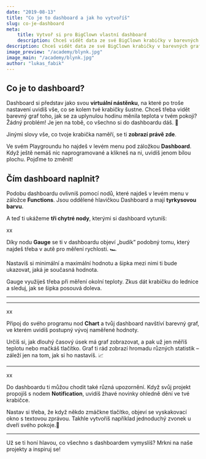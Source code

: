 ```yaml
---
date: "2019-08-13"
title: "Co je to dashboard a jak ho vytvoříš"
slug: co-je-dashboard
meta:
    title: Vytvoř si pro BigClown vlastní dashboard
    description: Chceš vidět data ze své BigClown krabičky v barevných grafech a ukazatelích? Vytvoř pro ni šikovný dashboard. Poradíme ti, jak na to.
description: Chceš vidět data ze své BigClown krabičky v barevných grafech a ukazatelích? Vytvoř pro ni šikovný dashboard. Poradíme ti, jak na to.
image_preview: "/academy/blynk.jpg"
image_main: "/academy/blynk.jpg"
author: "lukas_fabik"
---
```


## Co je to dashboard?
Dashboard si představ jako svou **virtuální nástěnku**, na které po troše nastavení uvidíš vše, co se kolem tvé krabičky šustne. Chceš třeba vidět barevný graf toho, jak se za uplynulou hodinu měnila teplota v tvém pokoji? Žádný problém! Je jen na tobě, co všechno si do dashboardu dáš. 💪

Jinými slovy vše, co tvoje krabička naměří, se ti **zobrazí právě zde**.

Ve svém Playgroundu ho najdeš v levém menu pod záložkou **Dashboard**. Když ještě nemáš nic naprogramované a klikneš na ni, uvidíš jenom bílou plochu. Pojďme to změnit!

## Čím dashboard naplnit?
Podobu dashboardu ovlivníš pomocí nodů, které najdeš v levém menu v záložce **Functions**. Jsou oddělené hlavičkou Dashboard a mají **tyrkysovou barvu**.


A teď ti ukážeme **tři chytré nody**, kterými si dashboard vytuníš:

<div class = "row">
    <div class = "col-md-4">
        xx
    </div>
    <div class = "col-md-8">
        <p>Díky nodu <strong>Gauge</strong> se ti v dashboardu objeví „budík” podobný tomu, který najdeš třeba v autě pro měření rychlosti. 🏎️</p>
        <p>Nastavíš si minimální a maximální hodnotu a šipka mezi nimi ti bude ukazovat, jaká je současná hodnota.</p>
        <p>Gauge využiješ třeba při měření okolní teploty. Zkus dát krabičku do lednice a sleduj, jak se šipka posouvá doleva.</p>
    </div>
    <hr/>
</div>

<hr/>

<div class = "row">
    <div class = "col-md-4">
        xx
    </div>
    <div class = "col-md-8">
        <p>Připoj do svého programu nod <strong>Chart</strong> a tvůj dashboard navštíví barevný graf, ve kterém uvidíš postupný vývoj naměřené hodnoty.</p>
        <p>Určíš si, jak dlouhý časový úsek má graf zobrazovat, a pak už jen měříš teplotu nebo mačkáš tlačítko. Graf ti rád zobrazí hromadu různých statistik – záleží jen na tom, jak si ho nastavíš. 📈</p>
    </div>
    <hr/>
</div>


<div class = "row">
    <div class = "col-md-4">
        xx
    </div>
    <div class = "col-md-8">
        <p>Do dashboardu ti můžou chodit také různá upozornění. Když svůj projekt propojíš s nodem <strong>Notification</strong>, uvidíš žhavé novinky ohledně dění ve tvé krabičce.</p>
        <p>Nastav si třeba, že když někdo zmáčkne tlačítko, objeví se vyskakovací okno s textovou zprávou. Takhle vytvoříš například jednoduchý zvonek u dveří svého pokoje.🔔</p>
    </div>
    <hr/>
</div>


Už se ti honí hlavou, co všechno s dashboardem vymyslíš? Mrkni na naše projekty a inspiruj se!
